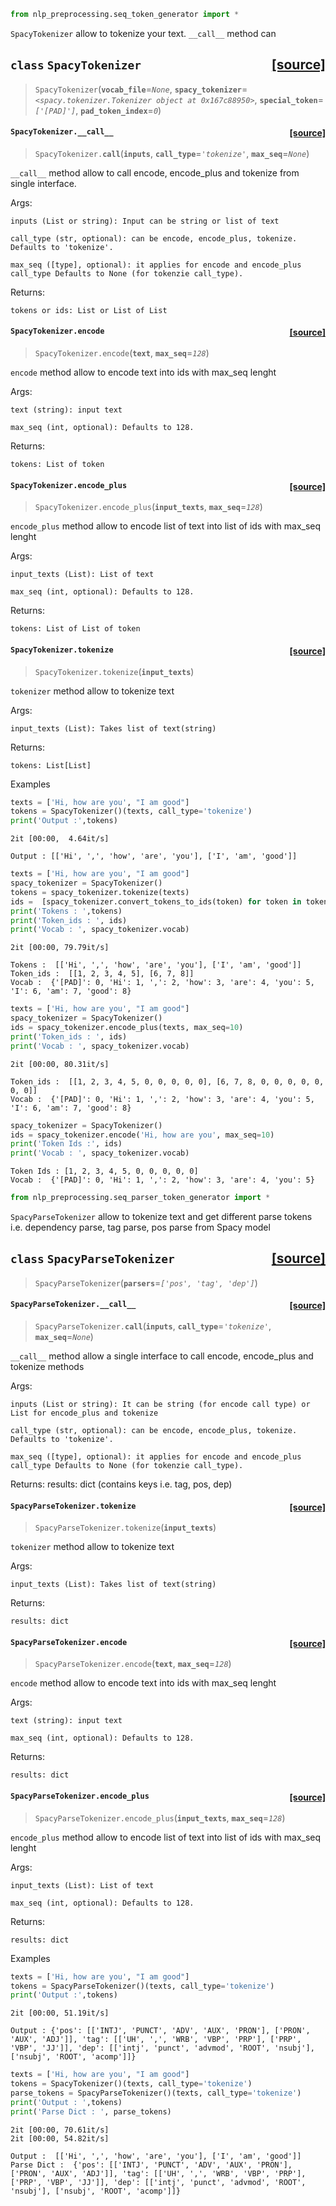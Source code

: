 ```python
from nlp_preprocessing.seq_token_generator import *
```

`SpacyTokenizer` allow to tokenize your text. `__call__` method can 


<h2 id="SpacyTokenizer" class="doc_header"><code>class</code> <code>SpacyTokenizer</code><a href="https://github.com/Ankur3107/nlp_preprocessing/blob/master/nlp_preprocessing/seq_token_generator.py#L40" class="source_link" style="float:right">[source]</a></h2>

> <code>SpacyTokenizer</code>(**`vocab_file`**=*`None`*, **`spacy_tokenizer`**=*`<spacy.tokenizer.Tokenizer object at 0x167c88950>`*, **`special_token`**=*`['[PAD]']`*, **`pad_token_index`**=*`0`*)



<h4 id="SpacyTokenizer.__call__" class="doc_header"><code>SpacyTokenizer.__call__</code><a href="https://github.com/Ankur3107/nlp_preprocessing/blob/master/nlp_preprocessing/seq_token_generator.py#L150" class="source_link" style="float:right">[source]</a></h4>

> <code>SpacyTokenizer.__call__</code>(**`inputs`**, **`call_type`**=*`'tokenize'`*, **`max_seq`**=*`None`*)

`__call__` method allow to call encode, encode_plus and tokenize from single interface.

Args:

    inputs (List or string): Input can be string or list of text

    call_type (str, optional): can be encode, encode_plus, tokenize. Defaults to 'tokenize'.

    max_seq ([type], optional): it applies for encode and encode_plus call_type Defaults to None (for tokenzie call_type). 


Returns:

    tokens or ids: List or List of List


<h4 id="SpacyTokenizer.encode" class="doc_header"><code>SpacyTokenizer.encode</code><a href="https://github.com/Ankur3107/nlp_preprocessing/blob/master/nlp_preprocessing/seq_token_generator.py#L95" class="source_link" style="float:right">[source]</a></h4>

> <code>SpacyTokenizer.encode</code>(**`text`**, **`max_seq`**=*`128`*)

`encode` method allow to encode text into ids with max_seq lenght

Args:

    text (string): input text

    max_seq (int, optional): Defaults to 128.

Returns:

    tokens: List of token




<h4 id="SpacyTokenizer.encode_plus" class="doc_header"><code>SpacyTokenizer.encode_plus</code><a href="https://github.com/Ankur3107/nlp_preprocessing/blob/master/nlp_preprocessing/seq_token_generator.py#L120" class="source_link" style="float:right">[source]</a></h4>

> <code>SpacyTokenizer.encode_plus</code>(**`input_texts`**, **`max_seq`**=*`128`*)

`encode_plus` method allow to encode list of text into list of ids with max_seq lenght

Args:

    input_texts (List): List of text

    max_seq (int, optional): Defaults to 128.

Returns:

    tokens: List of List of token



<h4 id="SpacyTokenizer.tokenize" class="doc_header"><code>SpacyTokenizer.tokenize</code><a href="https://github.com/Ankur3107/nlp_preprocessing/blob/master/nlp_preprocessing/seq_token_generator.py#L60" class="source_link" style="float:right">[source]</a></h4>

> <code>SpacyTokenizer.tokenize</code>(**`input_texts`**)

`tokenizer` method allow to tokenize text

Args:

    input_texts (List): Takes list of text(string)

Returns:

    tokens: List[List]


Examples


```python
texts = ['Hi, how are you', "I am good"]
tokens = SpacyTokenizer()(texts, call_type='tokenize')
print('Output :',tokens)
```

    2it [00:00,  4.64it/s]

    Output : [['Hi', ',', 'how', 'are', 'you'], ['I', 'am', 'good']]


    



```python
texts = ['Hi, how are you', "I am good"]
spacy_tokenizer = SpacyTokenizer()
tokens = spacy_tokenizer.tokenize(texts)
ids =  [spacy_tokenizer.convert_tokens_to_ids(token) for token in tokens]
print('Tokens : ',tokens)
print('Token_ids : ', ids)
print('Vocab : ', spacy_tokenizer.vocab)
```

    2it [00:00, 79.79it/s]

    Tokens :  [['Hi', ',', 'how', 'are', 'you'], ['I', 'am', 'good']]
    Token_ids :  [[1, 2, 3, 4, 5], [6, 7, 8]]
    Vocab :  {'[PAD]': 0, 'Hi': 1, ',': 2, 'how': 3, 'are': 4, 'you': 5, 'I': 6, 'am': 7, 'good': 8}


    



```python
texts = ['Hi, how are you', "I am good"]
spacy_tokenizer = SpacyTokenizer()
ids = spacy_tokenizer.encode_plus(texts, max_seq=10)
print('Token_ids : ', ids)
print('Vocab : ', spacy_tokenizer.vocab)
```

    2it [00:00, 80.31it/s]

    Token_ids :  [[1, 2, 3, 4, 5, 0, 0, 0, 0, 0], [6, 7, 8, 0, 0, 0, 0, 0, 0, 0]]
    Vocab :  {'[PAD]': 0, 'Hi': 1, ',': 2, 'how': 3, 'are': 4, 'you': 5, 'I': 6, 'am': 7, 'good': 8}


    



```python
spacy_tokenizer = SpacyTokenizer()
ids = spacy_tokenizer.encode('Hi, how are you', max_seq=10)
print('Token Ids :', ids)
print('Vocab : ', spacy_tokenizer.vocab)
```

    Token Ids : [1, 2, 3, 4, 5, 0, 0, 0, 0, 0]
    Vocab :  {'[PAD]': 0, 'Hi': 1, ',': 2, 'how': 3, 'are': 4, 'you': 5}



```python
from nlp_preprocessing.seq_parser_token_generator import *
```

`SpacyParseTokenizer` allow to tokenize text and get different parse tokens i.e. dependency parse, tag parse, pos parse from Spacy model 



<h2 id="SpacyParseTokenizer" class="doc_header"><code>class</code> <code>SpacyParseTokenizer</code><a href="https://github.com/Ankur3107/nlp_preprocessing/blob/master/nlp_preprocessing/seq_parser_token_generator.py#L142" class="source_link" style="float:right">[source]</a></h2>

> <code>SpacyParseTokenizer</code>(**`parsers`**=*`['pos', 'tag', 'dep']`*)



<h4 id="SpacyParseTokenizer.__call__" class="doc_header"><code>SpacyParseTokenizer.__call__</code><a href="https://github.com/Ankur3107/nlp_preprocessing/blob/master/nlp_preprocessing/seq_parser_token_generator.py#L163" class="source_link" style="float:right">[source]</a></h4>

> <code>SpacyParseTokenizer.__call__</code>(**`inputs`**, **`call_type`**=*`'tokenize'`*, **`max_seq`**=*`None`*)

`__call__` method allow a single interface to call encode, encode_plus and tokenize methods

Args:

    inputs (List or string): It can be string (for encode call type) or List for encode_plus and tokenize

    call_type (str, optional): can be encode, encode_plus, tokenize. Defaults to 'tokenize'.

    max_seq ([type], optional): it applies for encode and encode_plus call_type Defaults to None (for tokenzie call_type). 

Returns:
    results: dict (contains keys i.e. tag, pos, dep)


<h4 id="SpacyParseTokenizer.tokenize" class="doc_header"><code>SpacyParseTokenizer.tokenize</code><a href="https://github.com/Ankur3107/nlp_preprocessing/blob/master/nlp_preprocessing/seq_parser_token_generator.py#L282" class="source_link" style="float:right">[source]</a></h4>

> <code>SpacyParseTokenizer.tokenize</code>(**`input_texts`**)

`tokenizer` method allow to tokenize text

Args:

    input_texts (List): Takes list of text(string)

Returns:

    results: dict


<h4 id="SpacyParseTokenizer.encode" class="doc_header"><code>SpacyParseTokenizer.encode</code><a href="https://github.com/Ankur3107/nlp_preprocessing/blob/master/nlp_preprocessing/seq_parser_token_generator.py#L195" class="source_link" style="float:right">[source]</a></h4>

> <code>SpacyParseTokenizer.encode</code>(**`text`**, **`max_seq`**=*`128`*)

`encode` method allow to encode text into ids with max_seq lenght

Args:

    text (string): input text

    max_seq (int, optional): Defaults to 128.

Returns:

    results: dict


<h4 id="SpacyParseTokenizer.encode_plus" class="doc_header"><code>SpacyParseTokenizer.encode_plus</code><a href="https://github.com/Ankur3107/nlp_preprocessing/blob/master/nlp_preprocessing/seq_parser_token_generator.py#L230" class="source_link" style="float:right">[source]</a></h4>

> <code>SpacyParseTokenizer.encode_plus</code>(**`input_texts`**, **`max_seq`**=*`128`*)

`encode_plus` method allow to encode list of text into list of ids with max_seq lenght

Args:

    input_texts (List): List of text

    max_seq (int, optional): Defaults to 128.

Returns:

    results: dict


Examples


```python
texts = ['Hi, how are you', "I am good"]
tokens = SpacyParseTokenizer()(texts, call_type='tokenize')
print('Output :',tokens)
```

    2it [00:00, 51.19it/s]

    Output : {'pos': [['INTJ', 'PUNCT', 'ADV', 'AUX', 'PRON'], ['PRON', 'AUX', 'ADJ']], 'tag': [['UH', ',', 'WRB', 'VBP', 'PRP'], ['PRP', 'VBP', 'JJ']], 'dep': [['intj', 'punct', 'advmod', 'ROOT', 'nsubj'], ['nsubj', 'ROOT', 'acomp']]}


    



```python
texts = ['Hi, how are you', "I am good"]
tokens = SpacyTokenizer()(texts, call_type='tokenize')
parse_tokens = SpacyParseTokenizer()(texts, call_type='tokenize')
print('Output : ',tokens)
print('Parse Dict : ', parse_tokens)
```

    2it [00:00, 70.61it/s]
    2it [00:00, 54.82it/s]

    Output :  [['Hi', ',', 'how', 'are', 'you'], ['I', 'am', 'good']]
    Parse Dict :  {'pos': [['INTJ', 'PUNCT', 'ADV', 'AUX', 'PRON'], ['PRON', 'AUX', 'ADJ']], 'tag': [['UH', ',', 'WRB', 'VBP', 'PRP'], ['PRP', 'VBP', 'JJ']], 'dep': [['intj', 'punct', 'advmod', 'ROOT', 'nsubj'], ['nsubj', 'ROOT', 'acomp']]}
